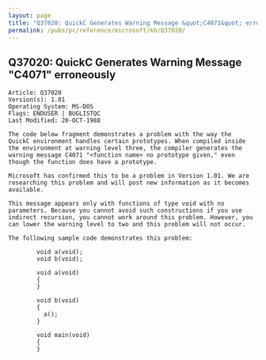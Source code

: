 ```yaml
---
layout: page
title: "Q37020: QuickC Generates Warning Message &quot;C4071&quot; erroneously"
permalink: /pubs/pc/reference/microsoft/kb/Q37020/
---
```


## Q37020: QuickC Generates Warning Message &quot;C4071&quot; erroneously

	Article: Q37020
	Version(s): 1.01
	Operating System: MS-DOS
	Flags: ENDUSER | BUGLISTQC
	Last Modified: 20-OCT-1988
	
	The code below fragment demonstrates a problem with the way the
	QuickC environment handles certain prototypes. When compiled inside
	the environment at warning level three, the compiler generates the
	warning message C4071 "<function name> no prototype given," even
	though the function does have a prototype.
	
	Microsoft has confirmed this to be a problem in Version 1.01. We are
	researching this problem and will post new information as it becomes
	available.
	
	This message appears only with functions of type void with no
	parameters. Because you cannot avoid such constructions if you use
	indirect recursion, you cannot work around this problem. However, you
	can lower the warning level to two and this problem will not occur.
	
	The following sample code demonstrates this problem:
	
	        void a(void);
	        void b(void);
	
	        void a(void)
	        {
	        }
	
	        void b(void)
	        {
	          a();
	        }
	
	        void main(void)
	        {
	        }
